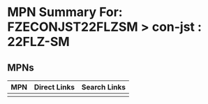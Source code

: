 



# MPN Summary For: FZECONJST22FLZSM > con-jst : 22FLZ-SM

## MPNs
  

|MPN|Direct Links|Search Links|
| :--- | :--- | :--- |
||||
